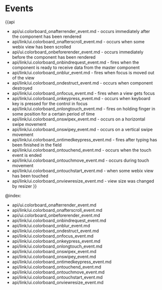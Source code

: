 Events
=======

{{api
- api/ui.colorboard_onafterrender_event.md - occurs immediately after the component has been rendered
- api/link/ui.colorboard_onafterscroll_event.md - occurs when some webix view has been scrolled
- api/ui.colorboard_onbeforerender_event.md - occurs immediately before the component has been rendered
- api/link/ui.colorboard_onbindrequest_event.md - fires when the component is ready to receive data from the master component
- api/link/ui.colorboard_onblur_event.md - fires when focus is moved out of the view
- api/link/ui.colorboard_ondestruct_event.md - occurs when component destroyed
- api/link/ui.colorboard_onfocus_event.md - fires when a view gets focus
- api/link/ui.colorboard_onkeypress_event.md - occurs when keyboard key is pressed for the control in focus
- api/link/ui.colorboard_onlongtouch_event.md - fires on holding finger in some position for a certain period of time
- api/link/ui.colorboard_onswipex_event.md - occurs on a horizontal swipe movement
- api/link/ui.colorboard_onswipey_event.md - occurs on a vertical swipe movement
- api/link/ui.colorboard_ontimedkeypress_event.md - fires after typing has been finished in the field
- api/link/ui.colorboard_ontouchend_event.md - occurs when the touch event is ended
- api/link/ui.colorboard_ontouchmove_event.md - occurs during touch movement
- api/link/ui.colorboard_ontouchstart_event.md - when some webix view has been touched
- api/link/ui.colorboard_onviewresize_event.md - view size was changed by resizer
}}

@index:
- api/ui.colorboard_onafterrender_event.md
- api/link/ui.colorboard_onafterscroll_event.md
- api/ui.colorboard_onbeforerender_event.md
- api/link/ui.colorboard_onbindrequest_event.md
- api/link/ui.colorboard_onblur_event.md
- api/link/ui.colorboard_ondestruct_event.md
- api/link/ui.colorboard_onfocus_event.md
- api/link/ui.colorboard_onkeypress_event.md
- api/link/ui.colorboard_onlongtouch_event.md
- api/link/ui.colorboard_onswipex_event.md
- api/link/ui.colorboard_onswipey_event.md
- api/link/ui.colorboard_ontimedkeypress_event.md
- api/link/ui.colorboard_ontouchend_event.md
- api/link/ui.colorboard_ontouchmove_event.md
- api/link/ui.colorboard_ontouchstart_event.md
- api/link/ui.colorboard_onviewresize_event.md


